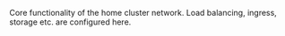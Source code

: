 Core functionality of the home cluster network. Load balancing, ingress, storage etc. are configured here.
